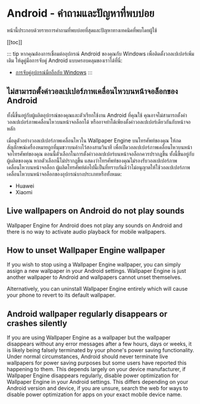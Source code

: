 # Android - คำถามและปัญหาที่พบบ่อย

หน้านี้ประกอบด้วยรายการคำถามที่พบบ่อยที่สุดและปัญหาทางเทคนิคที่พบโดยผู้ใช้

[[toc]]

::: tip
หากคุณต้องการเชื่อมต่ออุปกรณ์ Android ของคุณกับ Windows เพื่อติดตั้งวอลเปเปอร์เพิ่มเติม ให้ดูคู่มือการจับคู่ Android แบบครอบคลุมของเราได้ที่นี่:

* [การจับคู่อุปกรณ์มือถือกับ Windows](/mobile/pairing.html)
:::

## ไม่สามารถตั้งค่าวอลเปเปอร์ภาพเคลื่อนไหวบนหน้าจอล็อกของ Android

ทั้งนี้ขึ้นอยู่กับผู้ผลิตอุปกรณ์ของคุณและตัวเรียกใช้งาน Android ที่คุณใช้ คุณอาจไม่สามารถตั้งค่าวอลเปเปอร์ภาพเคลื่อนไหวบนหน้าจอล็อกได้ หรืออาจทำได้เพียงตั้งค่าวอลเปเปอร์เดียวกันกับหน้าจอหลัก

เมื่อดูตัวอย่างวอลเปเปอร์ภาพเคลื่อนไหวใน Wallpaper Engine บนโทรศัพท์ของคุณ ให้กดสัญลักษณ์เครื่องหมายถูกที่มุมขวาบนค้างไว้สองสามวินาที เพื่อเปิดวอลเปเปอร์ภาพเคลื่อนไหวบนหน้าจอโทรศัพท์ของคุณ ตอนนี้ตัวเลือกในการตั้งค่าวอลเปเปอร์บนหน้าจอล็อกควรปรากฏขึ้น ทั้งนี้ขึ้นอยู่กับผู้ผลิตของคุณ หากตัวเลือกนี้ไม่ปรากฏขึ้น แสดงว่าโทรศัพท์ของคุณไม่รองรับวอลเปเปอร์ภาพเคลื่อนไหวบนหน้าจอล็อก ผู้ผลิตโทรศัพท์ต่อไปนี้เป็นที่ทราบกันดีว่าไม่อนุญาตให้ใช้วอลเปเปอร์ภาพเคลื่อนไหวบนหน้าจอล็อกของอุปกรณ์บางประเภทหรือทั้งหมด:

* Huawei
* Xiaomi

## Live wallpapers on Android do not play sounds

Wallpaper Engine for Android does not play any sounds on Android and there is no way to activate audio playback for mobile wallpapers.

## How to unset Wallpaper Engine wallpaper

If you wish to stop using a Wallpaper Engine wallpaper, you can simply assign a new wallpaper in your Android settings. Wallpaper Engine is just another wallpaper to Android and wallpapers cannot unset themselves.

Alternatively, you can uninstall Wallpaper Engine entirely which will cause your phone to revert to its default wallpaper.

## Android wallpaper regularly disappears or crashes silently

If you are using Wallpaper Engine as a wallpaper but the wallpaper disappears without any error messages after a few hours, days or weeks, it is likely being falsely terminated by your phone's power saving functionality. Under normal circumstances, Android should never terminate live wallpapers for power saving purposes but some users have reported this happening to them. This depends largely on your device manufacturer, if Wallpaper Engine disappears regularly, disable power optimization for Wallpaper Engine in your Android settings. This differs depending on your Android version and device, if you are unsure, search the web for ways to disable power optimization for apps on your exact mobile device name.
